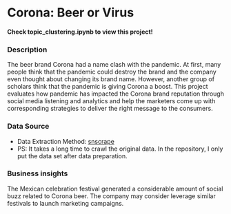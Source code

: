 # Corona: Beer or Virus
**Check topic_clustering.ipynb to view this project!**
### Description
<p>The beer brand Corona had a name clash with the pandemic. At first, many people think that the pandemic could destroy the brand and the company even 
  thought about changing its brand name. However, another group of scholars think that the pandemic is giving Corona a boost. This project evaluates how 
  pandemic has impacted the Corona brand reputation through social media listening and analytics and help the marketers come up with corresponding 
  strategies to deliver the right message to the consumers.</p>

### Data Source
* Data Extraction Method: [snscrape](https://github.com/JustAnotherArchivist/snscrape#readme) 
* PS: It takes a long time to crawl the original data. In the repository, I only put the data set after data preparation.

### Business insights
The Mexican celebration festival generated a considerable amount of social buzz related to Corona beer. 
The company may consider leverage similar festivals to launch marketing campaigns.

